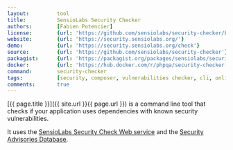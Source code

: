 ```yaml
---
layout:         tool
title:          SensioLabs Security Checker
authors:        [Fabien Potencier]
license:        {url: 'https://github.com/sensiolabs/security-checker/blob/master/LICENSE', label: 'MIT License'}
website:        {url: 'https://security.sensiolabs.org/'}
demo:           {url: 'https://security.sensiolabs.org/check'}
source:         {url: 'https://github.com/sensiolabs/security-checker'}
packagist:      {url: 'https://packagist.org/packages/sensiolabs/security-checker', label: 'sensiolabs/security-checker'}
docker:         {url: 'https://hub.docker.com/r/phpqa/security-checker', label: 'phpqa/security-checker'}
command:        security-checker 
tags:           [security, composer, vulnerabilities checker, cli, online service] 
comments:       true
---
```


[{{ page.title }}]({{ site.url }}{{ page.url }}) is a command line tool that checks if your
application uses dependencies with known security vulnerabilities.
 
<!--more--> 

It uses the [SensioLabs Security Check Web service][1] and the [Security Advisories Database][2].

[1]: http://security.sensiolabs.org/
[2]: https://github.com/FriendsOfPHP/security-advisories
[3]: http://get.sensiolabs.org/security-checker.phar
